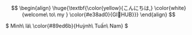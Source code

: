$$
\begin{align}
\huge{\textbf{\color{yellow}{こんにちは,} \color{white}{welcome\ to\ my } \color{#e38ad0}{GI🐥HUB}}}
\end{align}
$$

$
Mình\ là\ \color{#89ed6b}{Huỳnh\ Tuấn\ Nam}
$
